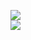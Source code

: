 [![](https://img.shields.io/badge/Made%20With-Github%20Spray-lightgrey.svg?style=for-the-badge&logo=github)](https://github.com/Annihil/github-spray#15365)  
[![](https://i.imgur.com/2DrTn0Z.gif)](https://github.com/Annihil/github-spray)